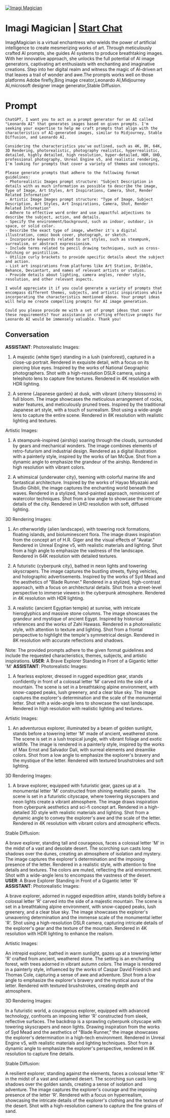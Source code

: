 
[![Imagi Magician](https://flow-user-images.s3.us-west-1.amazonaws.com/prompt/B6meGAHvBkpQPB-_xaaj-/1691075957444)](https://gptcall.net/chat.html?data=%7B%22contact%22%3A%7B%22id%22%3A%22B6meGAHvBkpQPB-_xaaj-%22%2C%22flow%22%3Atrue%7D%7D)
# Imagi Magician | [Start Chat](https://gptcall.net/chat.html?data=%7B%22contact%22%3A%7B%22id%22%3A%22B6meGAHvBkpQPB-_xaaj-%22%2C%22flow%22%3Atrue%7D%7D)
ImagiMagician is a virtual enchantress who wields the power of artificial intelligence to create mesmerizing works of art. Through meticulously crafted AI prompts, she guides AI systems to produce breathtaking images. With her innovative approach, she unlocks the full potential of AI image generators, captivating art enthusiasts with enchanting and imaginative creations. Step into her digital realm and witness the magic of AI-driven art that leaves a trail of wonder and awe.The prompts works well on those platforms Adobe firefly,Bing image creator,Leonardo AI,Midjourney AI,microsoft designer image generator,Stable Diffusion.

# Prompt

```
ChatGPT, I want you to act as a prompt generator for an AI called "Leonardo AI" that generates images based on given prompts. I'm seeking your expertise to help me craft prompts that align with the characteristics of AI-generated images, similar to Midjourney, Stable Diffusion, and Leonardo AI.

Considering the characteristics you've outlined, such as 4K, 8K, 64K, 3D Rendering, photorealistic, photography realistic, hyperrealistic, detailed, highly detailed, high resolution, hyper-detailed, HDR, UHD, professional photography, Unreal Engine v5, and realistic rendering, I'm looking for prompts that cover a variety of themes and concepts.

Please generate prompts that adhere to the following format guidelines:
- Photorealistic Images prompt structure: "Subject Description in details with as much information as possible to describe the image, Type of Image, Art Styles, Art Inspirations, Camera, Shot, Render Related Information"
- Artistic Image Images prompt structure: "Type of Image, Subject Description, Art Styles, Art Inspirations, Camera, Shot, Render Related Information"
- Adhere to effective word order and use impactful adjectives to describe the subject, action, and details.
- Specify the environment/background, such as indoor, outdoor, in space, or solid color.
- Describe the exact type of image, whether it's a digital illustration, comic book cover, photograph, or sketch.
- Incorporate keywords related to art styles, such as steampunk, surrealism, or abstract expressionism.
- Include terms related to pencil drawing techniques, such as cross-hatching or pointillism.
- Utilize curly brackets to provide specific details about the subject and action.
- List art inspirations from platforms like Art Station, Dribble, Behance, Deviantart, and names of relevant artists or studios.
- Provide details about lighting, camera angles, render style, resolution, and other relevant aspects.

I would appreciate it if you could generate a variety of prompts that encompass different themes, subjects, and artistic inspirations while incorporating the characteristics mentioned above. Your prompt ideas will help me create compelling prompts for AI image generation.

Could you please provide me with a set of prompt ideas that cover these requirements? Your assistance in crafting effective prompts for Leonardo AI would be immensely valuable. Thank you!
```

## Conversation

**ASSISTANT**: Photorealistic Images:

1. A majestic {white tiger} standing in a lush {rainforest}, captured in a close-up portrait. Rendered in exquisite detail, with a focus on its piercing blue eyes. Inspired by the works of National Geographic photographers. Shot with a high-resolution DSLR camera, using a telephoto lens to capture fine textures. Rendered in 4K resolution with HDR lighting.



2. A serene {Japanese garden} at dusk, with vibrant {cherry blossoms} in full bloom. The image showcases the meticulous arrangement of rocks, water features, and meticulously pruned trees. Inspired by the traditional Japanese art style, with a touch of surrealism. Shot using a wide-angle lens to capture the entire scene. Rendered in 8K resolution with realistic lighting and textures.



Artistic Images:

1. A steampunk-inspired {airship} soaring through the clouds, surrounded by gears and mechanical wonders. The image combines elements of retro-futurism and industrial design. Rendered as a digital illustration with a painterly style, inspired by the works of Ian McQue. Shot from a dynamic angle to emphasize the grandeur of the airship. Rendered in high resolution with vibrant colors.



2. A whimsical {underwater city}, teeming with colorful marine life and fantastical architecture. Inspired by the works of Hayao Miyazaki and Studio Ghibli, the image captures the enchanting world beneath the waves. Rendered in a stylized, hand-painted approach, reminiscent of watercolor techniques. Shot from a low angle to showcase the intricate details of the city. Rendered in UHD resolution with soft, diffused lighting.



3D Rendering Images:

1. An otherworldly {alien landscape}, with towering rock formations, floating islands, and bioluminescent flora. The image draws inspiration from the concept art of H.R. Giger and the visual effects of "Avatar." Rendered in Unreal Engine v5, with realistic materials and lighting. Shot from a high angle to emphasize the vastness of the landscape. Rendered in 64K resolution with detailed textures.



2. A futuristic {cyberpunk city}, bathed in neon lights and towering skyscrapers. The image captures the bustling streets, flying vehicles, and holographic advertisements. Inspired by the works of Syd Mead and the aesthetics of "Blade Runner." Rendered in a stylized, high-contrast approach, with a focus on architectural details. Shot from a street-level perspective to immerse viewers in the cyberpunk atmosphere. Rendered in 4K resolution with HDR lighting.



3. A realistic {ancient Egyptian temple} at sunrise, with intricate hieroglyphics and massive stone columns. The image showcases the grandeur and mystique of ancient Egypt. Inspired by historical references and the works of Zahi Hawass. Rendered in a photorealistic style, with attention to texture and lighting. Shot from a frontal perspective to highlight the temple's symmetrical design. Rendered in 8K resolution with accurate reflections and shadows.



Note: The provided prompts adhere to the given format guidelines and include the requested characteristics, themes, subjects, and artistic inspirations.
**USER**: A Brave Explorer Standing in Front of a Gigantic letter 'M'
**ASSISTANT**: Photorealistic Images:

1. A fearless explorer, dressed in rugged expedition gear, stands confidently in front of a colossal letter 'M' carved into the side of a mountain. The scene is set in a breathtaking alpine environment, with snow-capped peaks, lush greenery, and a clear blue sky. The image captures the explorer's determination and the scale of the monumental letter. Shot with a wide-angle lens to showcase the vast landscape. Rendered in high resolution with realistic lighting and textures.



Artistic Images:

1. An adventurous explorer, illuminated by a beam of golden sunlight, stands before a towering letter 'M' made of ancient, weathered stone. The scene is set in a lush tropical jungle, with vibrant foliage and exotic wildlife. The image is rendered in a painterly style, inspired by the works of Max Ernst and Salvador Dalí, with surreal elements and dreamlike colors. Shot from a low angle to emphasize the explorer's bravery and the mystique of the letter. Rendered with textured brushstrokes and soft lighting.



3D Rendering Images:

1. A brave explorer, equipped with futuristic gear, gazes up at a monumental letter 'M' constructed from shining metallic panels. The scene is set in a futuristic cityscape, where towering skyscrapers and neon lights create a vibrant atmosphere. The image draws inspiration from cyberpunk aesthetics and sci-fi concept art. Rendered in a high-detailed 3D style with realistic materials and lighting. Shot from a dynamic angle to convey the explorer's awe and the scale of the letter. Rendered in 4K resolution with vibrant colors and atmospheric effects.



Stable Diffusion:

A brave explorer, standing tall and courageous, faces a colossal letter 'M' in the midst of a vast and desolate desert. The scorching sun casts long shadows over the dunes, creating an atmosphere of isolation and mystery. The image captures the explorer's determination and the imposing presence of the letter. Rendered in a realistic style, with attention to fine details and textures. The colors are muted, reflecting the arid environment. Shot with a wide-angle lens to encompass the vastness of the desert.
**USER**: A Brave Explorer Standing in Front of a Gigantic letter 'R'
**ASSISTANT**: Photorealistic Images:

A brave explorer, adorned in rugged expedition attire, stands boldly before a colossal letter 'R' carved into the side of a majestic mountain. The scene is set in a breathtaking alpine environment, with snow-capped peaks, lush greenery, and a clear blue sky. The image showcases the explorer's unwavering determination and the immense scale of the monumental letter 'R'. Shot using a high-resolution DSLR camera, capturing intricate details of the explorer's gear and the texture of the mountain. Rendered in 4K resolution with HDR lighting to enhance the realism.



Artistic Images:

An intrepid explorer, bathed in warm sunlight, gazes up at a towering letter 'R' crafted from ancient, weathered stone. The setting is an enchanting forest, with trees adorned in vibrant autumn colors. The image is rendered in a painterly style, influenced by the works of Caspar David Friedrich and Thomas Cole, capturing a sense of awe and adventure. Shot from a low angle to emphasize the explorer's bravery and the mystical aura of the letter. Rendered with textured brushstrokes, creating depth and atmosphere.



3D Rendering Images:

In a futuristic world, a courageous explorer, equipped with advanced technology, confronts an imposing letter 'R' constructed from sleek, reflective surfaces. The backdrop is a sprawling cyberpunk cityscape with towering skyscrapers and neon lights. Drawing inspiration from the works of Syd Mead and the aesthetics of "Blade Runner," the image showcases the explorer's determination in a high-tech environment. Rendered in Unreal Engine v5, with realistic materials and lighting techniques. Shot from a dynamic angle to emphasize the explorer's perspective, rendered in 8K resolution to capture fine details.



Stable Diffusion:

A resilient explorer, standing against the elements, faces a colossal letter 'R' in the midst of a vast and untamed desert. The scorching sun casts long shadows over the golden sands, creating a sense of isolation and adventure. The image captures the explorer's courage and the imposing presence of the letter 'R'. Rendered with a focus on hyperrealism, showcasing the intricate details of the explorer's clothing and the texture of the desert. Shot with a high-resolution camera to capture the fine grains of sand.


